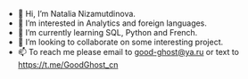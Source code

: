 - 👋 Hi, I’m Natalia Nizamutdinova.
- 👀 I’m interested in Analytics and foreign languages.
- 🌱 I’m currently learning SQL, Python and French.
- 💞️ I’m looking to collaborate on some interesting project.
- 📫 To reach me please email to good-ghost@ya.ru or text to https://t.me/GoodGhost_cn

<!---
GoodGhostN/GoodGhostN is a ✨ special ✨ repository because its `README.md` (this file) appears on your GitHub profile.
You can click the Preview link to take a look at your changes.
--->
